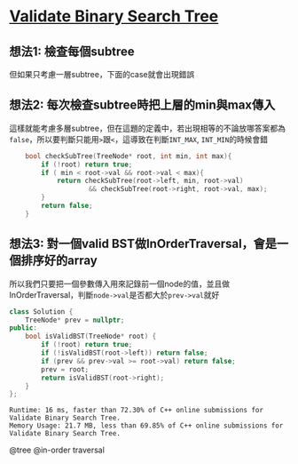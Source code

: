 # [Validate Binary Search Tree](https://leetcode.com/problems/validate-binary-search-tree/)
## 想法1: 檢查每個subtree
但如果只考慮一層subtree，下面的case就會出現錯誤

## 想法2: 每次檢查subtree時把上層的min與max傳入
這樣就能考慮多層subtree，但在這題的定義中，若出現相等的不論放哪答案都為`false`，所以要判斷只能用`>`跟`<`，這導致在判斷`INT_MAX`, `INT_MIN`的時候會錯
```cpp
    bool checkSubTree(TreeNode* root, int min, int max){
        if (!root) return true;
        if ( min < root->val && root->val < max){
            return checkSubTree(root->left, min, root->val)
                    && checkSubTree(root->right, root->val, max);
        }
        return false;
    }
```

## 想法3: 對一個valid BST做InOrderTraversal，會是一個排序好的array
所以我們只要把一個參數傳入用來記錄前一個node的值，並且做InOrderTraversal，判斷`node->val`是否都大於`prev->val`就好

```cpp
class Solution {
    TreeNode* prev = nullptr;
public:
    bool isValidBST(TreeNode* root) {
        if (!root) return true;
        if (!isValidBST(root->left)) return false;
        if (prev && prev->val >= root->val) return false;
        prev = root;
        return isValidBST(root->right);
    }
};
```

```
Runtime: 16 ms, faster than 72.30% of C++ online submissions for Validate Binary Search Tree.
Memory Usage: 21.7 MB, less than 69.85% of C++ online submissions for Validate Binary Search Tree.
```

@tree @in-order traversal
